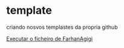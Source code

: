 # template
 criando nosvos templastes da propria github

<a href="https://farhanagigi.github.io/template/index.html">Executar o ficheiro de FarhanAgigi</a>